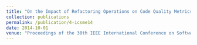 ```yaml
---
title: "On the Impact of Refactoring Operations on Code Quality Metrics"
collection: publications
permalink: /publication/4-icsme14
date: 2014-10-01
venue: "Proceedings of the 30th IEEE International Conference on Software Maintenance and Evolution (ICSME'14), pp. 456-460"
---
```

